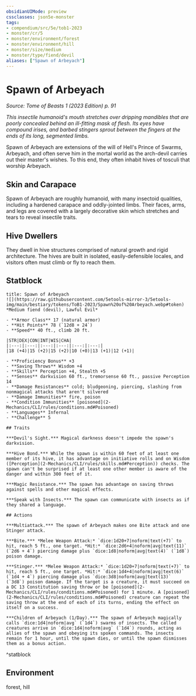 ```yaml
---
obsidianUIMode: preview
cssclasses: json5e-monster
tags:
- compendium/src/5e/tob1-2023
- monster/cr/5
- monster/environment/forest
- monster/environment/hill
- monster/size/medium
- monster/type/fiend/devil
aliases: ["Spawn of Arbeyach"]
---
```

# Spawn of Arbeyach
*Source: Tome of Beasts 1 (2023 Edition) p. 91*  

*This insectile humanoid's mouth stretches over dripping mandibles that are poorly concealed behind an ill-fitting mask of flesh. Its eyes have compound irises, and barbed stingers sprout between the fingers at the ends of its long, segmented limbs.*

Spawn of Arbeyach are extensions of the will of Hell's Prince of Swarms, Arbeyach, and often serve him in the mortal world as the arch-devil carries out their master's wishes. To this end, they often inhabit hives of tosculi that worship Arbeyach.

## Skin and Carapace

Spawn of Arbeyach are roughly humanoid, with many insectoid qualities, including a hardened carapace and oddly-jointed limbs. Their faces, arms, and legs are covered with a largely decorative skin which stretches and tears to reveal insectile traits.

## Hive Dwellers

They dwell in hive structures comprised of natural growth and rigid architecture. The hives are built in isolated, easily-defensible locales, and visitors often must climb or fly to reach them.

## Statblock

```ad-statblock
title: Spawn of Arbeyach
![](https://raw.githubusercontent.com/5etools-mirror-3/5etools-img/main/bestiary/tokens/ToB1-2023/Spawn%20of%20Arbeyach.webp#token)
*Medium fiend (devil), Lawful Evil*

- **Armor Class** 17 (natural armor)
- **Hit Points** 78 (`12d8 + 24`)
- **Speed** 40 ft., climb 20 ft.

|STR|DEX|CON|INT|WIS|CHA|
|:---:|:---:|:---:|:---:|:---:|:---:|
|18 (+4)|15 (+2)|15 (+2)|10 (+0)|13 (+1)|12 (+1)|

- **Proficiency Bonus** +3
- **Saving Throws** Wisdom +4
- **Skills** Perception +4, Stealth +5
- **Senses** darkvision 60 ft., tremorsense 60 ft., passive Perception 14
- **Damage Resistances** cold; bludgeoning, piercing, slashing from nonmagical attacks that aren't silvered
- **Damage Immunities** fire, poison
- **Condition Immunities** [poisoned](2-Mechanics/CLI/rules/conditions.md#Poisoned)
- **Languages** Infernal
- **Challenge** 5

## Traits

***Devil's Sight.*** Magical darkness doesn't impede the spawn's darkvision.

***Hive Bond.*** While the spawn is within 60 feet of at least one member of its hive, it has advantage on initiative rolls and on Wisdom ([Perception](2-Mechanics/CLI/rules/skills.md#Perception)) checks. The spawn can't be surprised if at least one other member is aware of the danger and within 300 feet of it.

***Magic Resistance.*** The spawn has advantage on saving throws against spells and other magical effects.

***Speak with Insects.*** The spawn can communicate with insects as if they shared a language.

## Actions

***Multiattack.*** The spawn of Arbeyach makes one Bite attack and one Stinger attack.

***Bite.*** *Melee Weapon Attack:* `dice:1d20+7|noform|text(+7)` to hit, reach 5 ft., one target. *Hit:* `dice:2d6+4|noform|avg|text(11)` (`2d6 + 4`) piercing damage plus `dice:1d8|noform|avg|text(4)` (`1d8`) poison damage.

***Stinger.*** *Melee Weapon Attack:* `dice:1d20+7|noform|text(+7)` to hit, reach 5 ft., one target. *Hit:* `dice:1d4+4|noform|avg|text(6)` (`1d4 + 4`) piercing damage plus `dice:3d8|noform|avg|text(13)` (`3d8`) poison damage. If the target is a creature, it must succeed on a DC 13 Constitution saving throw or be [poisoned](2-Mechanics/CLI/rules/conditions.md#Poisoned) for 1 minute. A [poisoned](2-Mechanics/CLI/rules/conditions.md#Poisoned) creature can repeat the saving throw at the end of each of its turns, ending the effect on itself on a success.

***Children of Arbeyach (1/Day).*** The spawn of Arbeyach magically calls `dice:1d4|noform|avg` (`1d4`) swarms of insects. The called creatures arrive in `dice:1d4|noform|avg` (`1d4`) rounds, acting as allies of the spawn and obeying its spoken commands. The insects remain for 1 hour, until the spawn dies, or until the spawn dismisses them as a bonus action.
```
^statblock

## Environment

forest, hill